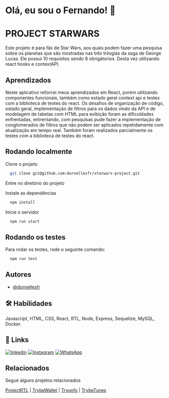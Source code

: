 
# Olá, eu sou o Fernando! 👋


# PROJECT STARWARS

Este projeto é para fãs de Star Wars, aos quais podem fazer uma pesquisa sobre os planetas que são mostradas nas três trilogias da saga de George Lucas. Ele possui 10 requisitos sendo 8 obrigátorios. Desta vez utilizando react hooks e contextAPI.


## Aprendizados

Neste aplicativo reforcei meus aprendizados em React, porém utilizando componentes funcionais, também como estado geral context api e testes com a biblioteca de testes do react.
Os desafios de organização de código, estado geral, implementação de filtros para os dados vindo da API e de modelagem de tabelas com HTML para exibição foram as dificuldades enfrentadas, entrentando, com pesquisas pude fazer a implementação de conglomerados de filtros que não podem ser aplicados repetidamente com atualização em tempo real. Também foram realizados parcialmente os testes com a biblioteca de testes do react.

## Rodando localmente

Clone o projeto

```bash
  git clone git@github.com:dornellesfr/starwars-project.git
```

Entre no diretório do projeto

Instale as dependências

```bash
  npm install
```

Inicie o servidor

```bash
  npm run start
```


## Rodando os testes

Para rodar os testes, rode o seguinte comando:

```bash
  npm run test
```
## Autores

- [@dornellesfr](https://www.github.com/dornellesfr)


## 🛠 Habilidades
Javascript, HTML, CSS, React, RTL, Node, Express, Sequelize, MySQL, Docker.


## 🔗 Links
[![linkedin](https://img.shields.io/badge/linkedin-0A66C2?style=for-the-badge&logo=linkedin&logoColor=white)](https://www.linkedin.com/in/fernando-dornelles-rocha-3b11b921a/)
[![Instagram](https://img.shields.io/badge/Instagram-%23E4405F.svg?style=for-the-badge&logo=Instagram&logoColor=white)](https://instagram.com/dornellesfr)
[![WhatsApp](https://img.shields.io/badge/WhatsApp-25D366?style=for-the-badge&logo=whatsapp&logoColor=white)](https://wa.me/5551997463822)


## Relacionados

Segue alguns projetos relacionados

[ProjectRTL](https://github.com/dornellesfr/react-testing-library) |
[TrybeWallet](https://github.com/dornellesfr/trybe-wallet) |
[Tryunfo](https://github.com/dornellesfr/tryunfo) |
[TrybeTunes](https://github.com/dornellesfr/trybe-tunes)
